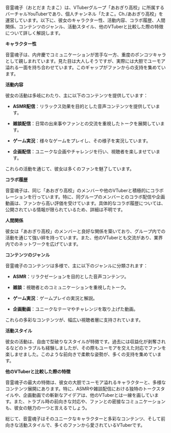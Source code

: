 音霊魂子（おとだま たまこ）は、VTuberグループ「あおぎり高校」に所属するバーチャルYouTuberであり、個人チャンネル「たまこ。Ch./あおぎり高校」を運営しています。以下に、彼女のキャラクター性、活動内容、コラボ履歴、人間関係、コンテンツのジャンル、活動スタイル、他のVTuberと比較した際の特徴について詳しく解説します。

**キャラクター性**

音霊魂子は、内弁慶でコミュニケーションが苦手な一方、重度のポンコツキャラとして親しまれています。見た目は大人しそうですが、実際には大胆でユーモア溢れる一面を持ち合わせています。このギャップがファンからの支持を集めています。

**活動内容**

彼女の活動は多岐にわたり、主に以下のコンテンツを提供しています：

- **ASMR配信**：リラックス効果を目的とした音声コンテンツを提供しています。

- **雑談配信**：日常の出来事やファンとの交流を重視したトークを展開しています。

- **ゲーム実況**：様々なゲームをプレイし、その様子を実況しています。

- **企画配信**：ユニークな企画やチャレンジを行い、視聴者を楽しませています。

これらの活動を通じて、彼女は多くのファンを魅了しています。

**コラボ履歴**

音霊魂子は、同じ「あおぎり高校」のメンバーや他のVTuberと積極的にコラボレーションを行っています。特に、同グループのメンバーとのコラボ配信や企画動画は、ファンから高い評価を受けています。具体的なコラボ履歴については、公開されている情報が限られているため、詳細は不明です。

**人間関係**

彼女は「あおぎり高校」のメンバーと良好な関係を築いており、グループ内での活動を通じて強い絆を持っています。また、他のVTuberとも交流があり、業界内でのネットワークを広げています。

**コンテンツのジャンル**

音霊魂子のコンテンツは多様で、主に以下のジャンルに分類されます：

- **ASMR**：リラクゼーションを目的とした音声コンテンツ。

- **雑談**：視聴者とのコミュニケーションを重視したトーク。

- **ゲーム実況**：ゲームプレイの実況と解説。

- **企画動画**：ユニークなテーマやチャレンジを取り上げた動画。

これらの多彩なコンテンツが、幅広い視聴者層に支持されています。

**活動スタイル**

彼女の活動は、自由で型破りなスタイルが特徴です。過去には収益化が剥奪されるなどのトラブルも経験しましたが、その際もユーモアを交えた対応でファンを楽しませました。このような前向きで柔軟な姿勢が、多くの支持を集めています。

**他のVTuberと比較した際の特徴**

音霊魂子の最大の特徴は、彼女の大胆でユーモア溢れるキャラクターと、多様なコンテンツ展開にあります。特に、ASMRや雑談配信における独特のトークスタイルや、企画動画での斬新なアイデアは、他のVTuberとは一線を画しています。また、トラブル時の前向きな対応や、ファンとの密接なコミュニケーションも、彼女の魅力の一つと言えるでしょう。

総じて、音霊魂子はそのユニークなキャラクターと多彩なコンテンツ、そして前向きな活動スタイルで、多くのファンから愛されているVTuberです。 
